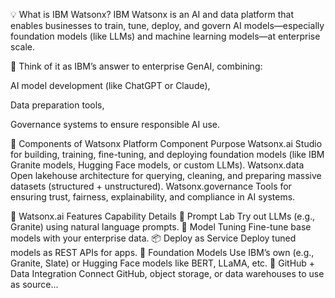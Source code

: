 💡 What is IBM Watsonx?
IBM Watsonx is an AI and data platform that enables businesses to train, tune, deploy, and govern AI models—especially foundation models (like LLMs) and machine learning models—at enterprise scale.

🧠 Think of it as IBM’s answer to enterprise GenAI, combining:

AI model development (like ChatGPT or Claude),

Data preparation tools,

Governance systems to ensure responsible AI use.

🧩 Components of Watsonx Platform
Component	Purpose
Watsonx.ai	Studio for building, training, fine-tuning, and deploying foundation models (like IBM Granite models, Hugging Face models, or custom LLMs).
Watsonx.data	Open lakehouse architecture for querying, cleaning, and preparing massive datasets (structured + unstructured).
Watsonx.governance	Tools for ensuring trust, fairness, explainability, and compliance in AI systems.

🚀 Watsonx.ai Features
Capability	Details
🎯 Prompt Lab	Try out LLMs (e.g., Granite) using natural language prompts.
🔧 Model Tuning	Fine-tune base models with your enterprise data.
📦 Deploy as Service	Deploy tuned models as REST APIs for apps.
🤖 Foundation Models	Use IBM’s own (e.g., Granite, Slate) or Hugging Face models like BERT, LLaMA, etc.
📁 GitHub + Data Integration	Connect GitHub, object storage, or data warehouses to use as source...